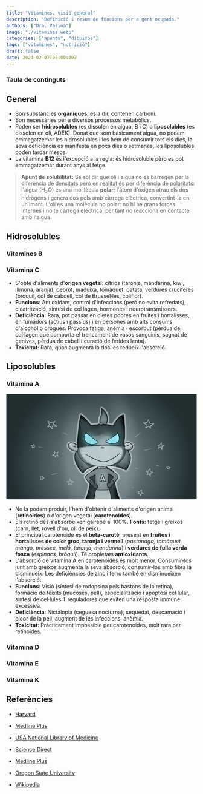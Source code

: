 ```yaml
---
title: "Vitamines, visió general"
description: "Definició i resum de funcions per a gent ocupada."
authors: ["Dra. Valina"]
image: "./vitamines.webp"
categories: ["apunts", "dibuixos"]
tags: ["vitamines", "nutrició"]
draft: false
date: 2024-02-07T07:00:00Z
---
```


### Taula de continguts

## General
- Son substàncies **orgàniques**, és a dir, contenen carboni.
- Son necessàries per a diversos processos metabòlics.
- Poden ser **hidrosolubles** (es dissolen en aigua, B i C) o **liposolubles** (es dissolen en oli, ADEK). Donat que som bàsicament aigua, no podem emmagatzemar les hidrosolubles i les hem de consumir tots els dies, la seva deficiència es manifesta en pocs dies o setmanes, les liposolubles poden tardar mesos.
- La vitamina **B12** és l'excepció a la regla: és hidrosoluble pèro es pot emmagatzemar durant anys al fetge.

> **Apunt de solubilitat:** Se sol dir que oli i aigua no es barregen per la diferència de densitats però en realitat és per diferència de polaritats: l'aigua (H<sub>2</sub>O) és una mol·lècula **polar**: l'àtom d'oxigen atrau els dos hidrògens i genera dos pols amb càrrega elèctrica, convertint-la en un imant. L'oli és una molècula no polar: no hi ha grans forces internes i no té càrrega elèctrica, per tant no reacciona en contacte amb l'aigua.


## Hidrosolubles

### Vitamines B


### Vitamina C
- S'obté d'aliments d'**origen vegetal**: cítrics (taronja, mandarina, kiwi, llimona, aranja), pebrot, maduixa, tomàquet, patata, verdures crucíferes (bròquil, col de cabdell, col de Brussel·les, coliflor).
- **Funcions**: Antioxidant, control d'infeccions (però no evita refredats), cicatrització, síntesi de col·lagen, hormones i neurotransmissors.
- **Deficiència**: Rara, pot passar en dietes pobres en fruites i hortalisses, en fumadors (actius i passius) i en persones amb alts consums d'alcohol o drogues. Provoca fatiga, anèmia i escorbut (pèrdua de col·lagen que comporta el trencament de vasos sanguinis, sagnat de genives, pèrdua de cabell i curació de ferides lenta).
- **Toxicitat**: Rara, quan augmenta la dosi es redueix l'absorció.


## Liposolubles

### Vitamina A
![Vitamina A](vitamina_A.webp "Vitamina A")
- No la podem produir, l'hem d'obtenir d'aliments d'origen animal (**retinoides**) o d'origen vegetal (**carotenoides**).
- Els retinoides s'absorbeixen gairebé al 100%. **Fonts:** fetge i greixos (carn, llet, rovell d'ou, oli de peix).
- El principal carotenoide és el **beta-carotè**, present en **fruites i hortalisses de color groc, taronja i vermell** (*pastanaga, tomàquet, mango, préssec, meló, taronja, mandarina*) i **verdures de fulla verda fosca** (*espinacs, bròquil*). Té propietats **antioxidants**. 
- L'absorció de vitamina A en carotenoides és molt menor. Consumir-los junt amb greixos augmenta la seva absorció, consumir-los amb fibra la disminueix. Les deficiències de zinc i ferro també en disminueixen l'absorció.
- **Funcions**: Visió (síntesi de rodopsina pels bastons de la retina), formació de teixits (mucoses, pell), especialització i apoptosi cel·lular, síntesi de cèl·lules T reguladores que eviten una resposta immune excessiva.
- **Deficiència**: Nictalopia (ceguesa nocturna), sequedat, descamació i picor de la pell, augment de les infeccions, anèmia.
- **Toxicitat**: Pràcticament impossible per carotenoides, molt rara per retinoides.

### Vitamina D
### Vitamina E
### Vitamina K


## Referències

- [Harvard](https://www.hsph.harvard.edu/nutritionsource/vitamins/)

- [Medline Plus](https://medlineplus.gov/spanish/ency/article/002399.htm)

- [USA National Library of Medicine](https://www.ncbi.nlm.nih.gov/pmc/articles/PMC8157347/)

- [Science Direct](https://www.sciencedirect.com/science/article/pii/S0002916523030289)

- [Medline Plus](https://medlineplus.gov/spanish/ency/article/002400.htm)

- [Oregon State University](https://lpi.oregonstate.edu/mic/vitamins/vitamin-A)

- [Wikipedia](https://en.wikipedia.org/wiki/Retinol)
